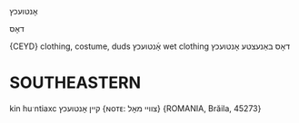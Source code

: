 אָנטועכץ

דאָס

{CEYD}
clothing, costume, duds אָ֜נטועכץ
wet clothing דאָס באַנעצטע אָנטועכץ

SOUTHEASTERN
==============

kin huˑntiaxc קיין אָנטועכץ {ɴᴏᴛᴇ: צוויי מאָל} {ROMANIA, Brăila, 45273}
